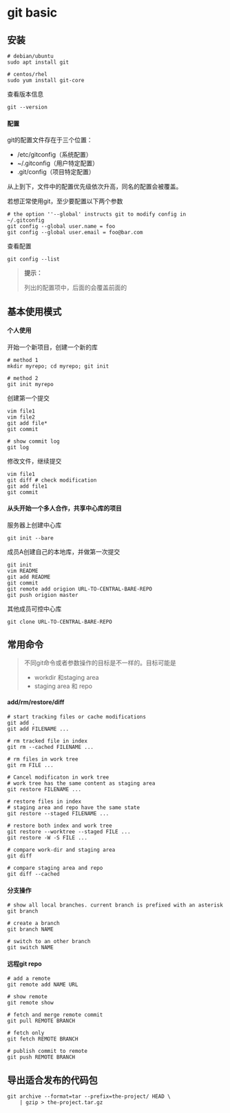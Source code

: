 # git basic

## 安装

```shell
# debian/ubuntu
sudo apt install git

# centos/rhel
sudo yum install git-core
```

查看版本信息

```shell
git --version
```

#### 配置

git的配置文件存在于三个位置：

- /etc/gitconfig（系统配置）
- ~/.gitconfig（用户特定配置）
- .git/config（项目特定配置）

从上到下，文件中的配置优先级依次升高，同名的配置会被覆盖。

若想正常使用git，至少要配置以下两个参数

```shell
# the option ''--global' instructs git to modify config in ~/.gitconfig
git config --global user.name = foo
git config --global user.email = foo@bar.com
```

查看配置

```shell
git config --list
```

> **提示：**
>
> 列出的配置项中，后面的会覆盖前面的

## 基本使用模式

#### 个人使用

开始一个新项目，创建一个新的库

```shell
# method 1
mkdir myrepo; cd myrepo; git init

# method 2
git init myrepo
```

创建第一个提交

```shell
vim file1
vim file2
git add file*
git commit

# show commit log
git log
```

修改文件，继续提交

```shell
vim file1
git diff # check modification
git add file1
git commit
```



#### 从头开始一个多人合作，共享中心库的项目

服务器上创建中心库

```shell
git init --bare
```

成员A创建自己的本地库，并做第一次提交

```shell
git init 
vim README
git add README
git commit
git remote add origion URL-TO-CENTRAL-BARE-REPO
git push origion master
```

其他成员可控中心库

```shell
git clone URL-TO-CENTRAL-BARE-REPO
```



## 常用命令

> 不同git命令或者参数操作的目标是不一样的。目标可能是
>
> - workdir 和staging area
> - staging area 和 repo

#### add/rm/restore/diff

```shell
# start tracking files or cache modifications
git add .
git add FILENAME ...

# rm tracked file in index
git rm --cached FILENAME ...

# rm files in work tree
git rm FILE ...

# Cancel modificaton in work tree
# work tree has the same content as staging area
git restore FILENAME ...

# restore files in index
# staging area and repo have the same state
git restore --staged FILENAME ...

# restore both index and work tree
git restore --worktree --staged FILE ...
git restore -W -S FILE ...

# compare work-dir and staging area
git diff

# compare staging area and repo
git diff --cached
```



#### 分支操作

```shell
# show all local branches. current branch is prefixed with an asterisk
git branch

# create a branch
git branch NAME

# switch to an other branch
git switch NAME
```



#### 远程git repo

```shell
# add a remote
git remote add NAME URL

# show remote
git remote show

# fetch and merge remote commit
git pull REMOTE BRANCH

# fetch only
git fetch REMOTE BRANCH

# publish commit to remote
git push REMOTE BRANCH
```

## 导出适合发布的代码包

```shell
git archive --format=tar --prefix=the-project/ HEAD \
	| gzip > the-project.tar.gz
```

